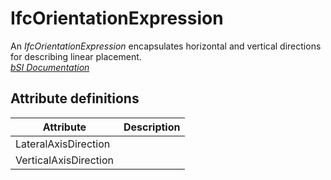 IfcOrientationExpression
========================
An _IfcOrientationExpression_ encapsulates horizontal and vertical directions
for describing linear placement.  
[ _bSI
Documentation_](https://standards.buildingsmart.org/IFC/DEV/IFC4_2/FINAL/HTML/schema/ifcgeometryresource/lexical/ifcorientationexpression.htm)


Attribute definitions
---------------------
| Attribute             | Description   |
|-----------------------|---------------|
| LateralAxisDirection  |               |
| VerticalAxisDirection |               |

